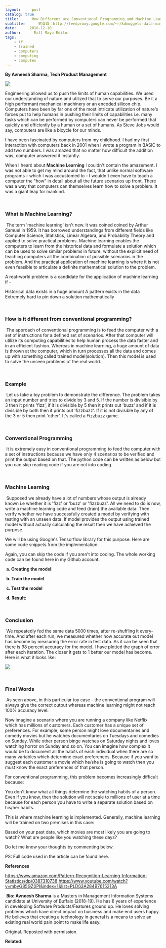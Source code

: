 ```yaml
---
layout:     post
catalog: true
title:      How Different are Conventional Programming and Machine Learning?
subtitle:      转载自：http://feedproxy.google.com/~r/kdnuggets-data-mining-analytics/~3/e3Orlq-mrJg/different-conventional-programming-machine-learning.html
date:      2018-12-10
author:      Matt Mayo Editor
tags:
    - tf
    - trained
    - computers
    - computing
    - computes
---
```


**By Avneesh Sharma, Tech Product Management**

![](https://media.licdn.com/media/gcrc/dms/image/C4E12AQFTnTbARLdyUw/article-cover_image-shrink_600_2000/0?e=1550102400&v=beta&t=ZmYYG9egoueeA0jLskhVXIhgIXkUtklbjv7_3OEcs5Q)


Engineering allowed us to push the limits of human capabilities. We used our understanding of nature and utilized that to serve our purposes. Be it a high performant mechanical machinery or an encoded silicon chip. Computers have been by far one of the most intricate utilization of nature's forces put to help humans in pushing their limits of capabilities i.e. many tasks which can be performed by computers can never be performed that quickly and efficiently by a human or a set of humans. As Steve Jobs would say, computers are like a bicycle for our minds.

I have been fascinated by computers from my childhood. I had my first interaction with computers back in 2001 when I wrote a program in BASIC to add two numbers. I was amazed that no matter how difficult the addition was, computer answered it instantly.

When I heard about **Machine Learning** I couldn't contain the amazement. I was not able to get my mind around the fact, that unlike normal software programs - which I was accustomed to - I wouldn't even have to teach a computer the "how" in detail about all the future scenarios up front. There was a way that computers can themselves learn how to solve a problem. It was a giant leap for mankind.

 

### What is Machine Learning?

 The term 'machine learning' isn't new. It was coined coined by Arthur Samuel in 1959. It has borrowed understandings from different fields like Computer Science, Statistics, Linear Algebra, and Probability Theory and applied to solve practical problems. Machine learning enables the computers to learn from the historical data and formulate a solution which can be used to solve similar problems in future, without the explicit need of teaching computers all the combination of possible scenarios in the problem. And the practical application of machine learning is where it is not even feasible to articulate a definite mathematical solution to the problem.

A real-world problem is a candidate for the application of machine learning if -

Historical data exists in a huge amount
A pattern exists in the data
Extremely hard to pin down a solution mathematically

 

### How is it different from conventional programming?

 The approach of conventional programming is to feed the computer with a set of instructions for a defined set of scenarios. After that computer will utilize its computing capabilities to help human process the data faster and in an efficient fashion. Whereas in machine learning, a huge amount of data is thrown at the computer, which in turn processes all the data and comes up with something called trained model(solution). Then this model is used to solve the unseen problems of the real world.

 

### Example

 Let us take a toy problem to demonstrate the difference. The problem takes an input number and tries to divide by 3 and 5. If the number is divisible by 3 then it prints 'fizz', if it is divisible by 5 then it prints out 'buzz' and if it is divisible by both then it prints out 'fizzbuzz'. If it is not divisible by any of the 3 or 5 then print 'other'. It's called a Fizzbuzz game.

 

### **Conventional Programming**

 It is extremely easy in conventional programming to feed the computer with a set of instructions because we have only 4 scenarios to be verified and print the output based on that. The python code can be written as below but you can skip reading code if you are not into coding.



 

### **Machine Learning**

 Supposed we already have a lot of numbers whose output is already known i.e whether it is 'fizz' or 'buzz' or 'fizzbuzz'. All we need to do is now, write a machine learning code and feed (train) the available data. Then verify whether we have successfully created a model by verifying with testing with an unseen data. If model provides the output using trained model without actually calculating the result then we have achieved the purpose.

We will be using Google's Tensorflow library for this purpose. Here are some code snippets from the implementation.

Again, you can skip the code if you aren't into coding. The whole working code can be found here in my Github account.

 **a. Creating the model**



 **b. Train the model**



 **c. Test the model**



 **d. Result:**



 

### Conclusion

 We repeatedly fed the same data 5000 times, after re-shuffling it every-time. And after each run, we measured whether how accurate out model has become by measuring the error rate in test data. As it can be seen that there is 98 percent accuracy for the model. I have plotted the graph of error after each iteration. The closer it gets to 1 better our model has become. Here is what it looks like:

![](https://media.licdn.com/dms/image/C4E12AQETW7oX_fPnRg/article-inline_image-shrink_1000_1488/0?e=1550102400&v=beta&t=uOUWrR4qQ-w5IxOvj1u8vr9TGUSamEwGuJOHdT9ULxE)


 

### Final Words

 As seen above, in this particular toy case - the conventional program will always give the correct output whereas machine learning might not reach 100% accuracy level.

Now imagine a scenario where you are running a company like Netflix which has millions of customers. Each customer has a unique set of preferences. For example, some person might love documentaries and comedy movies but he watches documentaries on Tuesdays and comedies on Sunday. While other person binge watches on Saturday nights and loves watching horror on Sunday and so on. You can imagine how complex it would be to document all the habits of each individual when there are so many variables which determine exact preferences. Because if you want to suggest each customer a movie which he/she is going to watch then you must know the exact preferences of that person.

For conventional programming, this problem becomes increasingly difficult because:

You don't know what all things determine the watching habits of a person.
Even if you know, then the solution will not scale to millions of user at a time because for each person you have to write a separate solution based on his/her habits.

This is where machine learning is implemented. Generally, machine learning will be trained on two premises in this case:

Based on your past data, which movies are most likely you are going to watch?
What are people like you watching these days?

Do let me know your thoughts by commenting below.

PS: Full code used in the article can be found here.

**References**

https://www.amazon.com/Pattern-Recognition-Learning-Information-Statistics/dp/0387310738
https://www.youtube.com/watch?v=mbyG85GZ0PI&index=1&list=PLD63A284B7615313A

 **Bio: Avneesh Sharma** is a Masters in Management Information Systems candidate at University of Buffalo (2018-19). He has 8 years of experience in developing Software Products/Features ground up. He loves solving problems which have direct impact on business and make end users happy. He believes that creating a technology in general is a means to solve an existing real world pain point to make life easy.

Original. Reposted with permission.

**Related:**



 
